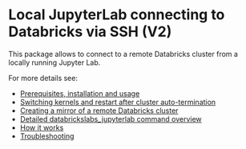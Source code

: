 # Local JupyterLab connecting to Databricks via SSH (V2)

This package allows to connect to a remote Databricks cluster from a locally running Jupyter Lab.

For more details see:

- [Prerequisites, installation and usage](https://github.com/databrickslabs/jupyterlab-integration/blob/master/README_v2.md)
- [Switching kernels and restart after cluster auto-termination](https://github.com/databrickslabs/jupyterlab-integration/blob/master/docs/kernel_lifecycle.md)
- [Creating a mirror of a remote Databricks cluster](https://github.com/databrickslabs/jupyterlab-integration/blob/master/docs/mirrored-environment.md)
- [Detailed databrickslabs_jupyterlab command overview](https://github.com/databrickslabs/jupyterlab-integration/blob/master/docs/details.md)
- [How it works](https://github.com/databrickslabs/jupyterlab-integration/blob/master/docs/how-it-works.md)
- [Troubleshooting](https://github.com/databrickslabs/jupyterlab-integration/blob/master/docs/troubleshooting.md)

